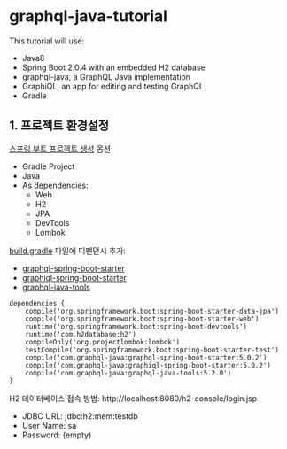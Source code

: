 # graphql-java-tutorial

This tutorial will use:
 - Java8
 - Spring Boot 2.0.4 with an embedded H2 database
 - graphql-java, a GraphQL Java implementation  
 - GraphiQL, an app for editing and testing GraphQL
 - Gradle


## 1. 프로젝트 환경설정
[스프링 부트 프로젝트 생성](https://start.spring.io/) 옵션:
 - Gradle Project
 - Java
 - As dependencies:
   - Web
   - H2
   - JPA
   - DevTools
   - Lombok

[build.gradle](https://github.com/Hyunhoo-Kwon/graphql-java-tutorial/blob/master/build.gradle) 파일에 디펜던시 추가:
  - [graphql-spring-boot-starter](https://github.com/graphql-java/graphql-spring-boot)
  - [graphiql-spring-boot-starter](https://github.com/graphql-java/graphql-spring-boot)
  - [graphql-java-tools](https://github.com/graphql-java/graphql-java-tools)
```
dependencies {
	compile('org.springframework.boot:spring-boot-starter-data-jpa')
	compile('org.springframework.boot:spring-boot-starter-web')
	runtime('org.springframework.boot:spring-boot-devtools')
	runtime('com.h2database:h2')
	compileOnly('org.projectlombok:lombok')
	testCompile('org.springframework.boot:spring-boot-starter-test')
	compile('com.graphql-java:graphql-spring-boot-starter:5.0.2')
	compile('com.graphql-java:graphiql-spring-boot-starter:5.0.2')
	compile('com.graphql-java:graphql-java-tools:5.2.0')
}
```

H2 데이터베이스 접속 방법: http://localhost:8080/h2-console/login.jsp
- JDBC URL: jdbc:h2:mem:testdb
- User Name: sa
- Password: (empty)
